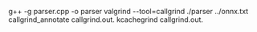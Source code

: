 g++ -g parser.cpp -o parser
valgrind --tool=callgrind ./parser ../onnx.txt
callgrind_annotate callgrind.out.<pid>
kcachegrind callgrind.out.<pid>